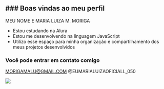 ## ### Boas vindas ao meu perfil 
 

MEU NOME E MARIA LUIZA M. MORIGA

- Estou estudando na Alura
- Estou me desenvolvendo na linguagem JavaScript
- Utilizo esse espaço para minha organização e compartilhamento dos meus projetos desenvolvidos


### Você pode entrar em contato comigo

MORIGAMALU@GMAIL.COM
@EUMARIALUIZAOFICIALL_050

![](https://media1.tenor.com/m/ioqB2XAdaQgAAAAC/cute-cow.gif)
